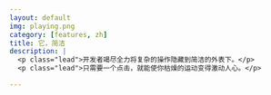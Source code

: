 ```yaml
---
layout: default
img: playing.png
category: [features, zh]
title: 它，简洁
description: |
  <p class="lead">开发者竭尽全力将复杂的操作隐藏到简洁的外表下。</p>
  <p class="lead">只需要一个点击，就能使你枯燥的运动变得激动人心。</p>

---
```

